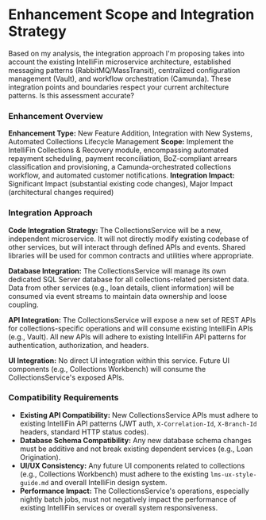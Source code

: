 # Enhancement Scope and Integration Strategy

Based on my analysis, the integration approach I'm proposing takes into account the existing IntelliFin microservice architecture, established messaging patterns (RabbitMQ/MassTransit), centralized configuration management (Vault), and workflow orchestration (Camunda). These integration points and boundaries respect your current architecture patterns. Is this assessment accurate?

### Enhancement Overview

**Enhancement Type:** New Feature Addition, Integration with New Systems, Automated Collections Lifecycle Management
**Scope:** Implement the IntelliFin Collections & Recovery module, encompassing automated repayment scheduling, payment reconciliation, BoZ-compliant arrears classification and provisioning, a Camunda-orchestrated collections workflow, and automated customer notifications.
**Integration Impact:** Significant Impact (substantial existing code changes), Major Impact (architectural changes required)

### Integration Approach

**Code Integration Strategy:** The CollectionsService will be a new, independent microservice. It will not directly modify existing codebase of other services, but will interact through defined APIs and events. Shared libraries will be used for common contracts and utilities where appropriate.

**Database Integration:** The CollectionsService will manage its own dedicated SQL Server database for all collections-related persistent data. Data from other services (e.g., loan details, client information) will be consumed via event streams to maintain data ownership and loose coupling.

**API Integration:** The CollectionsService will expose a new set of REST APIs for collections-specific operations and will consume existing IntelliFin APIs (e.g., Vault). All new APIs will adhere to existing IntelliFin API patterns for authentication, authorization, and headers.

**UI Integration:** No direct UI integration within this service. Future UI components (e.g., Collections Workbench) will consume the CollectionsService's exposed APIs.

### Compatibility Requirements

-   **Existing API Compatibility:** New CollectionsService APIs must adhere to existing IntelliFin API patterns (JWT auth, `X-Correlation-Id`, `X-Branch-Id` headers, standard HTTP status codes).
-   **Database Schema Compatibility:** Any new database schema changes must be additive and not break existing dependent services (e.g., Loan Origination).
-   **UI/UX Consistency:** Any future UI components related to collections (e.g., Collections Workbench) must adhere to the existing `lms-ux-style-guide.md` and overall IntelliFin design system.
-   **Performance Impact:** The CollectionsService's operations, especially nightly batch jobs, must not negatively impact the performance of existing IntelliFin services or overall system responsiveness.

